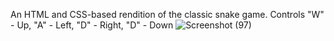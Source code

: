 An HTML and CSS-based rendition of the classic snake game.
Controls "W" - Up, "A" - Left, "D" - Right, "D" - Down
![Screenshot (97)](https://github.com/c-0de/Snake-game-/assets/141239361/3fdb5723-d9e2-4c92-8dda-cb88a3ab0380)
